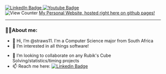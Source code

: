 <div id="badges">
  <a href="https://www.linkedin.com/in/dylan-swarts-1011xa">
    <img src="https://img.shields.io/badge/LinkedIn-blue?logo=linkedin&logoColor=white&style=for-the-badge" alt="LinkedIn Badge" />
  </a>
  <a href="https://youtube.com/DylanSwartsblindfolded">
    <img src="https://img.shields.io/badge/YouTube-red?style=for-the-badge&logo=youtube&logoColor=white" alt="Youtube Badge"/>
  <br />
  </a>
  <!---<img src="https://img.shields.io/badge/Twitter-blue?style=for-the-badge&logo=twitter&logoColor=white" alt="Twitter Badge"/>--->
</div>

<img src="https://komarev.com/ghpvc/?username=straws11&style=flat-square&color=blue" alt="View Counter"/>
 <a href="https://straws11.github.io">My Personal Website, hosted right here on github pages!</a>
 
---

### 👨‍💻About me:

- 👋 Hi, I’m @straws11. I'm a Computer Science major from South Africa
- 👀 I’m interested in all things software!
 
[//]: # (- 🌱 I’m currently learning C and working on learning more Python libraries)
- 💞️ I’m looking to collaborate on any Rubik's Cube Solving/statistics/timing projects
- 📫 Reach me here: [![Linkedin Badge](https://img.shields.io/badge/-Dylan%20Swarts-blue?style=flat&logo=Linkedin&logoColor=white)](https://www.linkedin.com/in/dylan-swarts-1011xa)
